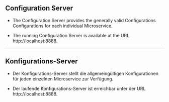 ## Configuration Server

* The Configuration Server provides the generally valid Configurations Configurations for each individual Microservice.

* The running Configuration Server is available at the URL http://localhost:8888.
___

## Konfigurations-Server

* Der Konfigurations-Server stellt die allgemeingültigen Konfigurationen für jeden einzelnen Microservice zur Verfügung.

* Der laufende Konfigurations-Server ist erreichbar unter der URL http://localhost:8888.
